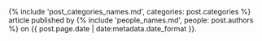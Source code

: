 <p class="post-meta">
  {% include 'post_categories_names.md', categories: post.categories %} article
  published by {% include 'people_names.md', people: post.authors %}
  on {{ post.page.date | date:metadata.date_format }}.
  <br>
</p>
